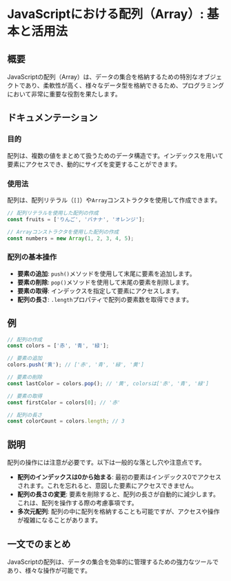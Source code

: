 <!--
Meta Description: # JavaScriptにおける配列（Array）: 基本と活用法 ## 概要 JavaScriptの配列（Array）は、データの集合を格納するための特別なオブジェクトであり、柔軟性が高く、様々なデータ型を格納できるため、プログラミングにおいて非常に重要な役割を果たします。 ## ドキュメンテーシ...
Meta Keywords: const, colors, array, 配列は, javascript
-->

# JavaScriptにおける配列（Array）: 基本と活用法

## 概要
JavaScriptの配列（Array）は、データの集合を格納するための特別なオブジェクトであり、柔軟性が高く、様々なデータ型を格納できるため、プログラミングにおいて非常に重要な役割を果たします。

## ドキュメンテーション

### 目的
配列は、複数の値をまとめて扱うためのデータ構造です。インデックスを用いて要素にアクセスでき、動的にサイズを変更することができます。

### 使用法
配列は、配列リテラル（`[]`）や`Array`コンストラクタを使用して作成できます。

```javascript
// 配列リテラルを使用した配列の作成
const fruits = ['りんご', 'バナナ', 'オレンジ'];

// Arrayコンストラクタを使用した配列の作成
const numbers = new Array(1, 2, 3, 4, 5);
```

### 配列の基本操作
- **要素の追加**: `push()`メソッドを使用して末尾に要素を追加します。
- **要素の削除**: `pop()`メソッドを使用して末尾の要素を削除します。
- **要素の取得**: インデックスを指定して要素にアクセスします。
- **配列の長さ**: `.length`プロパティで配列の要素数を取得できます。

## 例

```javascript
// 配列の作成
const colors = ['赤', '青', '緑'];

// 要素の追加
colors.push('黄'); // ['赤', '青', '緑', '黄']

// 要素の削除
const lastColor = colors.pop(); // '黄', colorsは['赤', '青', '緑']

// 要素の取得
const firstColor = colors[0]; // '赤'

// 配列の長さ
const colorCount = colors.length; // 3
```

## 説明
配列の操作には注意が必要です。以下は一般的な落とし穴や注意点です。

- **配列のインデックスは0から始まる**: 最初の要素はインデックス0でアクセスされます。これを忘れると、意図した要素にアクセスできません。
- **配列の長さの変更**: 要素を削除すると、配列の長さが自動的に減少します。これは、配列を操作する際の考慮事項です。
- **多次元配列**: 配列の中に配列を格納することも可能ですが、アクセスや操作が複雑になることがあります。

## 一文でのまとめ
JavaScriptの配列は、データの集合を効率的に管理するための強力なツールであり、様々な操作が可能です。